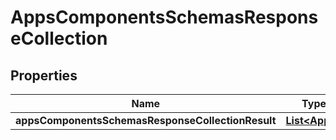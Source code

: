 # AppsComponentsSchemasResponseCollection

## Properties
Name | Type | Description | Notes
------------ | ------------- | ------------- | -------------
**appsComponentsSchemasResponseCollectionResult** | [**List&lt;Apps&gt;**](Apps.md) |  |  [optional]
